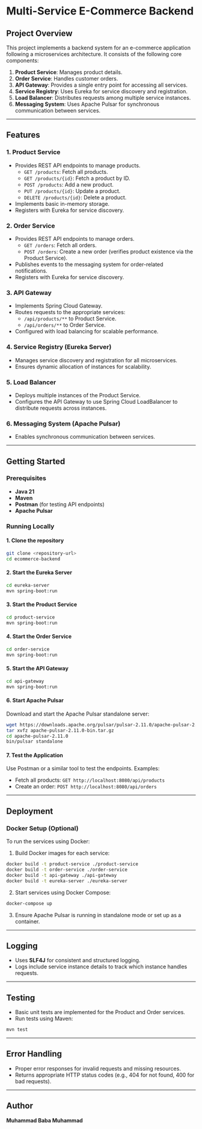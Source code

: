 # Multi-Service E-Commerce Backend

## Project Overview
This project implements a backend system for an e-commerce application following a microservices architecture. It consists of the following core components:

1. **Product Service**: Manages product details.
2. **Order Service**: Handles customer orders.
3. **API Gateway**: Provides a single entry point for accessing all services.
4. **Service Registry**: Uses Eureka for service discovery and registration.
5. **Load Balancer**: Distributes requests among multiple service instances.
6. **Messaging System**: Uses Apache Pulsar for synchronous communication between services.

---

## Features

### 1. Product Service
- Provides REST API endpoints to manage products.
  - `GET /products`: Fetch all products.
  - `GET /products/{id}`: Fetch a product by ID.
  - `POST /products`: Add a new product.
  - `PUT /products/{id}`: Update a product.
  - `DELETE /products/{id}`: Delete a product.
- Implements basic in-memory storage.
- Registers with Eureka for service discovery.

### 2. Order Service
- Provides REST API endpoints to manage orders.
  - `GET /orders`: Fetch all orders.
  - `POST /orders`: Create a new order (verifies product existence via the Product Service).
- Publishes events to the messaging system for order-related notifications.
- Registers with Eureka for service discovery.

### 3. API Gateway
- Implements Spring Cloud Gateway.
- Routes requests to the appropriate services:
  - `/api/products/**` to Product Service.
  - `/api/orders/**` to Order Service.
- Configured with load balancing for scalable performance.

### 4. Service Registry (Eureka Server)
- Manages service discovery and registration for all microservices.
- Ensures dynamic allocation of instances for scalability.

### 5. Load Balancer
- Deploys multiple instances of the Product Service.
- Configures the API Gateway to use Spring Cloud LoadBalancer to distribute requests across instances.

### 6. Messaging System (Apache Pulsar)
- Enables synchronous communication between services.

---

## Getting Started

### Prerequisites
- **Java 21**
- **Maven**
- **Postman** (for testing API endpoints)
- **Apache Pulsar**

### Running Locally

#### 1. Clone the repository
```bash
git clone <repository-url>
cd ecommerce-backend
```

#### 2. Start the Eureka Server
```bash
cd eureka-server
mvn spring-boot:run
```

#### 3. Start the Product Service
```bash
cd product-service
mvn spring-boot:run
```

#### 4. Start the Order Service
```bash
cd order-service
mvn spring-boot:run
```

#### 5. Start the API Gateway
```bash
cd api-gateway
mvn spring-boot:run
```

#### 6. Start Apache Pulsar
Download and start the Apache Pulsar standalone server:
```bash
wget https://downloads.apache.org/pulsar/pulsar-2.11.0/apache-pulsar-2.11.0-bin.tar.gz
tar xvfz apache-pulsar-2.11.0-bin.tar.gz
cd apache-pulsar-2.11.0
bin/pulsar standalone
```

#### 7. Test the Application
Use Postman or a similar tool to test the endpoints. Examples:
- Fetch all products: `GET http://localhost:8080/api/products`
- Create an order: `POST http://localhost:8080/api/orders`

---

## Deployment

### Docker Setup (Optional)
To run the services using Docker:

1. Build Docker images for each service:
```bash
docker build -t product-service ./product-service
docker build -t order-service ./order-service
docker build -t api-gateway ./api-gateway
docker build -t eureka-server ./eureka-server
```

2. Start services using Docker Compose:
```bash
docker-compose up
```

3. Ensure Apache Pulsar is running in standalone mode or set up as a container.

---

## Logging
- Uses **SLF4J** for consistent and structured logging.
- Logs include service instance details to track which instance handles requests.

---

## Testing
- Basic unit tests are implemented for the Product and Order services.
- Run tests using Maven:
```bash
mvn test
```

---

## Error Handling
- Proper error responses for invalid requests and missing resources.
- Returns appropriate HTTP status codes (e.g., 404 for not found, 400 for bad requests).

---

## Author
**Muhammad Baba Muhammad**  

